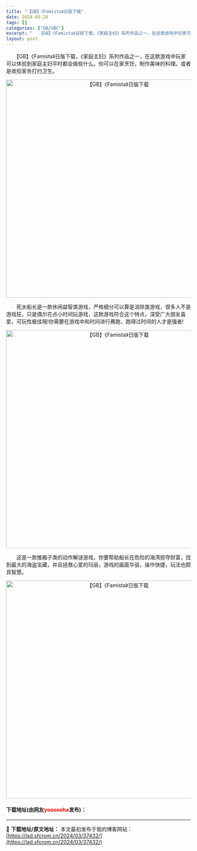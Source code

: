 ```yaml
---
title: "【GB】《Famista》日版下载"
date: 2024-03-26
tags: []
categories: ["GB/GBC"]
excerpt: "　　【GB】《Famista》日版下载，《家庭主妇》系列作品之一，在这款游戏中玩家可以体验到家庭主妇平时都会做些什么。你可以在家烹饪，制作美味的料理。或者是收拾家务打扫卫生。 　　死水船长是一款休闲益智类游戏，严格细分可以算是消除类游戏，很多人不是游戏狂，只是偶尔花点小时间玩游戏，这款游戏符合这个特&hellip;"
layout: post
---
```


 <p>　　【GB】《Famista》日版下载，《家庭主妇》系列作品之一，在这款游戏中玩家可以体验到家庭主妇平时都会做些什么。你可以在家烹饪，制作美味的料理。或者是收拾家务打扫卫生。</p> <p align="center"><img align="" border="0" src="https://lad.sfcrom.cn/wp-content/uploads/2024/03/20240326_66027ff0584f1.png" width="594" alt="【GB】《Famista》日版下载" /></p> <p>　　死水船长是一款休闲益智类游戏，严格细分可以算是消除类游戏，很多人不是游戏狂，只是偶尔花点小时间玩游戏，这款游戏符合这个特点，深受广大朋友喜爱，可玩性极佳哦!你需要在游戏中和时间进行赛跑，跑得过时间的人才是强者!</p> <p align="center"><img align="" border="0" src="https://lad.sfcrom.cn/wp-content/uploads/2024/03/20240326_66027ff11146d.png" width="594" alt="【GB】《Famista》日版下载" /></p> <p>　　这是一款推箱子类的动作解谜游戏，你要帮助船长在危险的海湾掠夺财富，找到最大的海盗宝藏，并且拯救心爱的玛丽，游戏的画面华丽，操作快捷，玩法也颇具智慧。</p> <p align="center"><img align="" border="0" src="https://lad.sfcrom.cn/wp-content/uploads/2024/03/20240326_66027ff1a9aca.png" width="593" alt="【GB】《Famista》日版下载" /></p> <p><h4>下载地址(由网友<font color="red">yoooooha</font>发布)：</h4></p> 

---
📖 **下载地址/原文地址：** 本文最初发布于我的博客网站：[https://lad.sfcrom.cn/2024/03/37432/](https://lad.sfcrom.cn/2024/03/37432/)
